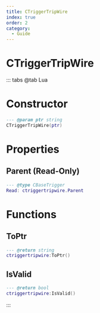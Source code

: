 ```yaml
---
title: CTriggerTripWire
index: true
order: 2
category:
  - Guide
---
```


# CTriggerTripWire

::: tabs
@tab Lua
# Constructor
```lua
--- @param ptr string
CTriggerTripWire(ptr)
```
# Properties
## Parent (Read-Only)
```lua
--- @type CBaseTrigger
Read: ctriggertripwire.Parent
```
# Functions
## ToPtr
```lua
--- @return string
ctriggertripwire:ToPtr()
```
## IsValid
```lua
--- @return bool
ctriggertripwire:IsValid()
```

:::